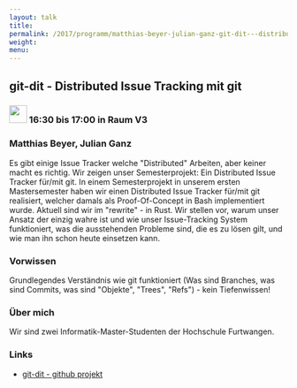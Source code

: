 ```yaml
---
layout: talk
title:
permalink: /2017/programm/matthias-beyer-julian-ganz-git-dit---distributed-issue-tracking-mit-git/
weight:
menu:
---
```

## git-dit - Distributed Issue Tracking mit git

### <img height = "32" src="../../../images/talk.svg"> 16:30 bis 17:00 in Raum V3

### Matthias Beyer, Julian Ganz

Es gibt einige Issue Tracker welche "Distributed" Arbeiten, aber keiner macht es richtig. Wir zeigen unser Semesterprojekt: Ein Distributed Issue Tracker für/mit git.  In einem Semesterprojekt in unserem ersten Mastersemester haben wir einen Distributed Issue Tracker für/mit git realisiert, welcher damals als Proof-Of-Concept in Bash implementiert wurde. Aktuell sind wir im "rewrite" - in Rust. Wir stellen vor, warum unser Ansatz der einzig wahre ist und wie unser Issue-Tracking System funktioniert, was die ausstehenden Probleme sind, die es zu lösen gilt, und wie man ihn schon heute einsetzen kann.

### Vorwissen

Grundlegendes Verständnis wie git funktioniert (Was sind Branches, was sind Commits, was sind "Objekte", "Trees", "Refs") - kein Tiefenwissen!

### Über mich

Wir sind zwei Informatik-Master-Studenten der Hochschule Furtwangen.

### Links

- <a href="https://github.com/neithernut/git-dit/" target="_blank">git-dit - github projekt</a>
